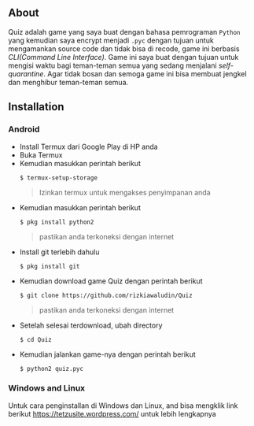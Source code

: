 ## About
Quiz adalah game yang saya buat dengan bahasa pemrograman `Python` yang kemudian saya encrypt menjadi `.pyc` dengan tujuan untuk mengamankan source code dan tidak bisa di recode, game ini berbasis *CLI(Command Line Interface)*.
Game ini saya buat dengan tujuan untuk mengisi waktu bagi teman-teman semua yang sedang menjalani _self-quarantine_. Agar tidak bosan dan semoga game ini bisa membuat jengkel dan menghibur teman-teman semua.

## Installation
### Android
* Install Termux dari Google Play di HP anda
* Buka Termux
* Kemudian masukkan perintah berikut
    ```
    $ termux-setup-storage
    ```
  > Izinkan termux untuk mengakses penyimpanan anda
* Kemudian masukkan perintah berikut
    ```
    $ pkg install python2
    ```
    > pastikan anda terkoneksi dengan internet
* Install git terlebih dahulu
    ```
    $ pkg install git
    ```
* Kemudian download game Quiz dengan perintah berikut
    ```
    $ git clone https://github.com/rizkiawaludin/Quiz
    ```
    > pastikan anda terkoneksi dengan internet
* Setelah selesai terdownload, ubah directory
    ```
    $ cd Quiz
    ```
* Kemudian jalankan game-nya dengan perintah berikut
    ```
    $ python2 quiz.pyc
    ```

### Windows and Linux
Untuk cara penginstallan di Windows dan Linux, and bisa mengklik link berikut https://tetzusite.wordpress.com/ untuk lebih lengkapnya